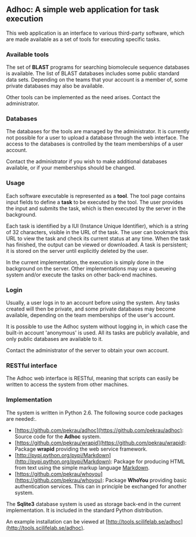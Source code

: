 ## Adhoc: A simple web application for task execution

This web application is an interface to various third-party software,
which are made available as a set of tools for executing specific tasks.

### Available tools

The set of **BLAST** programs for searching biomolecule
sequence databases is available. The list of BLAST databases
includes some public standard data sets. Depending on the teams
that your account is a member of, some private databases may
also be available.

Other tools can be implemented as the need arises. Contact the administrator.

### Databases

The databases for the tools are managed by the administrator.
It is currently not possible for a user to upload a database
through the web interface. The access to the databases is
controlled by the team memberships of a user account.

Contact the administrator if you wish to make additional databases
available, or if your memberships should be changed.

### Usage

Each software executable is represented as a **tool**. The tool page
contains input fields to define a **task** to be executed by the tool.
The user provides the input and submits the task, which is then
executed by the server in the background.

Each task is identified by a IUI (Instance Unique Identifier),
which is a string of 32 characters, visible in the URL of the task.
The user can bookmark this URL to view the task and check its current
status at any time. When the task has finished, the output can be
viewed or downloaded. A task is persistent; it is stored on the server
until explicitly deleted by the user.

In the current implementation, the execution is simply done in
the background on the server. Other implementations may use a
queueing system and/or execute the tasks on other back-end machines.

### Login

Usually, a user logs in to an account before using the system.
Any tasks created will then be private, and some private databases
may become available, depending on the team memberships of
the user's account.

It is possible to use the Adhoc system without logging in, in which case
the built-in account 'anonymous' is used. All its tasks are publicly
available, and only public databases are available to it.

Contact the administrator of the server to obtain your own account.

### RESTful interface

The Adhoc web interface is RESTful, meaning that scripts can easily
be written to access the system from other machines.

### Implementation

The system is written in Python 2.6. The following source code
packages are needed:.

- [https://github.com/pekrau/adhoc](https://github.com/pekrau/adhoc):
  Source code for the **Adhoc** system.
- [https://github.com/pekrau/wrapid](https://github.com/pekrau/wrapid):
  Package **wrapid** providing the web service framework.
- [http://pypi.python.org/pypi/Markdown](http://pypi.python.org/pypi/Markdown):
  Package for producing HTML from text using the simple markup
  language [Markdown](http://daringfireball.net/projects/markdown/).
- [https://github.com/pekrau/whoyou](https://github.com/pekrau/whoyou):
  Package **WhoYou** providing basic authentication services.
  This can in principle be exchanged for another system.

The **Sqlite3** database system is used as storage back-end in the current
implementation. It is included in the standard Python distribution.

An example installation can be viewed at
[http://tools.scilifelab.se/adhoc](http://tools.scilifelab.se/adhoc).
